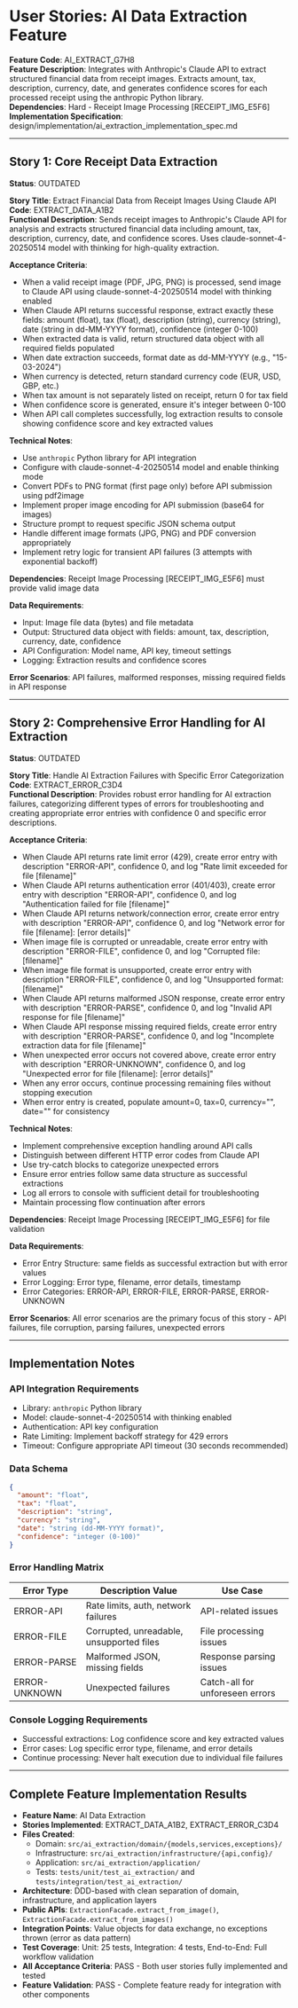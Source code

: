 # User Stories: AI Data Extraction Feature

**Feature Code**: AI_EXTRACT_G7H8  
**Feature Description**: Integrates with Anthropic's Claude API to extract structured financial data from receipt images. Extracts amount, tax, description, currency, date, and generates confidence scores for each processed receipt using the anthropic Python library.  
**Dependencies**: Hard - Receipt Image Processing [RECEIPT_IMG_E5F6]  
**Implementation Specification**: design/implementation/ai_extraction_implementation_spec.md

---

## Story 1: Core Receipt Data Extraction
**Status**: OUTDATED

**Story Title**: Extract Financial Data from Receipt Images Using Claude API  
**Code**: EXTRACT_DATA_A1B2  
**Functional Description**: Sends receipt images to Anthropic's Claude API for analysis and extracts structured financial data including amount, tax, description, currency, date, and confidence scores. Uses claude-sonnet-4-20250514 model with thinking for high-quality extraction.

**Acceptance Criteria**:
- When a valid receipt image (PDF, JPG, PNG) is processed, send image to Claude API using claude-sonnet-4-20250514 model with thinking enabled
- When Claude API returns successful response, extract exactly these fields: amount (float), tax (float), description (string), currency (string), date (string in dd-MM-YYYY format), confidence (integer 0-100)
- When extracted data is valid, return structured data object with all required fields populated
- When date extraction succeeds, format date as dd-MM-YYYY (e.g., "15-03-2024")
- When currency is detected, return standard currency code (EUR, USD, GBP, etc.)
- When tax amount is not separately listed on receipt, return 0 for tax field
- When confidence score is generated, ensure it's integer between 0-100
- When API call completes successfully, log extraction results to console showing confidence score and key extracted values

**Technical Notes**:
- Use `anthropic` Python library for API integration
- Configure with claude-sonnet-4-20250514 model and enable thinking mode
- Convert PDFs to PNG format (first page only) before API submission using pdf2image
- Implement proper image encoding for API submission (base64 for images)
- Structure prompt to request specific JSON schema output
- Handle different image formats (JPG, PNG) and PDF conversion appropriately
- Implement retry logic for transient API failures (3 attempts with exponential backoff)

**Dependencies**: Receipt Image Processing [RECEIPT_IMG_E5F6] must provide valid image data

**Data Requirements**:
- Input: Image file data (bytes) and file metadata
- Output: Structured data object with fields: amount, tax, description, currency, date, confidence
- API Configuration: Model name, API key, timeout settings
- Logging: Extraction results and confidence scores

**Error Scenarios**: API failures, malformed responses, missing required fields in API response

---

## Story 2: Comprehensive Error Handling for AI Extraction
**Status**: OUTDATED

**Story Title**: Handle AI Extraction Failures with Specific Error Categorization  
**Code**: EXTRACT_ERROR_C3D4  
**Functional Description**: Provides robust error handling for AI extraction failures, categorizing different types of errors for troubleshooting and creating appropriate error entries with confidence 0 and specific error descriptions.

**Acceptance Criteria**:
- When Claude API returns rate limit error (429), create error entry with description "ERROR-API", confidence 0, and log "Rate limit exceeded for file [filename]"
- When Claude API returns authentication error (401/403), create error entry with description "ERROR-API", confidence 0, and log "Authentication failed for file [filename]"
- When Claude API returns network/connection error, create error entry with description "ERROR-API", confidence 0, and log "Network error for file [filename]: [error details]"
- When image file is corrupted or unreadable, create error entry with description "ERROR-FILE", confidence 0, and log "Corrupted file: [filename]"
- When image file format is unsupported, create error entry with description "ERROR-FILE", confidence 0, and log "Unsupported format: [filename]"
- When Claude API returns malformed JSON response, create error entry with description "ERROR-PARSE", confidence 0, and log "Invalid API response for file [filename]"
- When Claude API response missing required fields, create error entry with description "ERROR-PARSE", confidence 0, and log "Incomplete extraction data for file [filename]"
- When unexpected error occurs not covered above, create error entry with description "ERROR-UNKNOWN", confidence 0, and log "Unexpected error for file [filename]: [error details]"
- When any error occurs, continue processing remaining files without stopping execution
- When error entry is created, populate amount=0, tax=0, currency="", date="" for consistency

**Technical Notes**:
- Implement comprehensive exception handling around API calls
- Distinguish between different HTTP error codes from Claude API
- Use try-catch blocks to categorize unexpected errors
- Ensure error entries follow same data structure as successful extractions
- Log all errors to console with sufficient detail for troubleshooting
- Maintain processing flow continuation after errors

**Dependencies**: Receipt Image Processing [RECEIPT_IMG_E5F6] for file validation

**Data Requirements**:
- Error Entry Structure: same fields as successful extraction but with error values
- Error Logging: Error type, filename, error details, timestamp
- Error Categories: ERROR-API, ERROR-FILE, ERROR-PARSE, ERROR-UNKNOWN

**Error Scenarios**: All error scenarios are the primary focus of this story - API failures, file corruption, parsing failures, unexpected errors

---

## Implementation Notes

### API Integration Requirements
- Library: `anthropic` Python library
- Model: claude-sonnet-4-20250514 with thinking enabled
- Authentication: API key configuration
- Rate Limiting: Implement backoff strategy for 429 errors
- Timeout: Configure appropriate API timeout (30 seconds recommended)

### Data Schema
```json
{
  "amount": "float",
  "tax": "float", 
  "description": "string",
  "currency": "string",
  "date": "string (dd-MM-YYYY format)",
  "confidence": "integer (0-100)"
}
```

### Error Handling Matrix
| Error Type | Description Value | Use Case |
|------------|------------------|----------|
| ERROR-API | Rate limits, auth, network failures | API-related issues |
| ERROR-FILE | Corrupted, unreadable, unsupported files | File processing issues |
| ERROR-PARSE | Malformed JSON, missing fields | Response parsing issues |
| ERROR-UNKNOWN | Unexpected failures | Catch-all for unforeseen errors |

### Console Logging Requirements
- Successful extractions: Log confidence score and key extracted values
- Error cases: Log specific error type, filename, and error details
- Continue processing: Never halt execution due to individual file failures

---

## Complete Feature Implementation Results

- **Feature Name**: AI Data Extraction
- **Stories Implemented**: EXTRACT_DATA_A1B2, EXTRACT_ERROR_C3D4
- **Files Created**: 
  - Domain: `src/ai_extraction/domain/{models,services,exceptions}/`
  - Infrastructure: `src/ai_extraction/infrastructure/{api,config}/`
  - Application: `src/ai_extraction/application/`
  - Tests: `tests/unit/test_ai_extraction/` and `tests/integration/test_ai_extraction/`
- **Architecture**: DDD-based with clean separation of domain, infrastructure, and application layers
- **Public APIs**: `ExtractionFacade.extract_from_image()`, `ExtractionFacade.extract_from_images()`
- **Integration Points**: Value objects for data exchange, no exceptions thrown (error as data pattern)
- **Test Coverage**: Unit: 25 tests, Integration: 4 tests, End-to-End: Full workflow validation
- **All Acceptance Criteria**: PASS - Both user stories fully implemented and tested
- **Feature Validation**: PASS - Complete feature ready for integration with other components